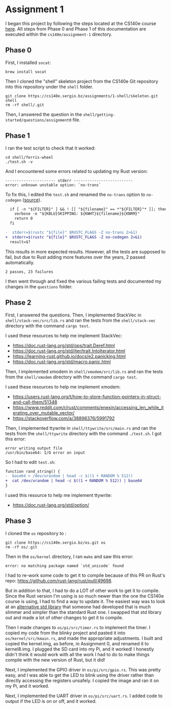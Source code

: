 # Assignment 1

I began this project by following the steps located at the CS140e course [here](https://cs140e.sergio.bz/assignments/1-shell/). All steps from Phase 0 and Phase 1 of this documentation are executed within the `cs140e/assignment-1` directory.

## Phase 0

First, I installed `socat`:

```
brew install socat
```

Then I cloned the "shell" skeleton project from the CS140e Git repository into this repository under the `shell` folder.

```
git clone https://cs140e.sergio.bz/assignments/1-shell/skeleton.git shell
rm -rf shell/.git
```

Then, I answered the question in the `shell/getting-started/questions/assignment0` file.

## Phase 1

I ran the test script to check that it worked:

```
cd shell/ferris-wheel
./test.sh -v
```

And I encountered some errors related to updating my Rust version:

```
---------------------- stderr --------------------------
error: unknown unstable option: `no-trans`
```

To fix this, I edited the `test.sh` and renamed the `no-trans` option to `no-codegen` ([source](https://github.com/flycheck/flycheck-rust/issues/66#issuecomment-419397291)).

```diff
  if [ -n "${FILTER}" ] && ! [[ "${filename}" == *"${FILTER}"* ]]; then
    verbose -e "${KBLU}SKIPPING: ${KWHT}${filename}${KNRM}"
    return 0
  fi

-  stderr=$(rustc "${file}" $RUSTC_FLAGS -Z no-trans 2>&1)
+  stderr=$(rustc "${file}" $RUSTC_FLAGS -Z no-codegen 2>&1)
  result=$?
```

This results in more expected results. However, all the tests are supposed to fail, but due to Rust adding more features over the years, 2 passed automatically.

```
2 passes, 23 failures
```

I then went through and fixed the various failing tests and documented my changes in the `questions` folder.

## Phase 2

First, I answered the questions.
Then, I implemented StackVec in `shell/stack-vec/src/lib.rs` and ran the tests from the `shell/stack-vec` directory with the command `cargo test`.

I used these resources to help me implement StackVec:
- https://doc.rust-lang.org/std/ops/trait.Deref.html
- https://doc.rust-lang.org/std/iter/trait.IntoIterator.html
- https://learning-rust.github.io/docs/e2.panicking.html
- https://doc.rust-lang.org/std/macro.panic.html

Then, I implemented xmodem in `shell/xmodem/src/lib.rs` and ran the tests from the `shell/xmodem` directory with the command `cargo test`.

I used these resources to help me implement xmodem:
- https://users.rust-lang.org/t/how-to-store-function-pointers-in-struct-and-call-them/51348
- https://www.reddit.com/r/rust/comments/enexin/accessing_len_while_iterating_over_mutable_vector/
- https://stackoverflow.com/a/38896376/5991792

Then, I implemented ttywrite in `shell/ttywrite/src/main.rs` and ran the tests from the `shell/ttywrite` directory with the command `./test.sh`. I got this error:

```
error writing output file
/usr/bin/base64: I/O error on input
```

So I had to edit `test.sh`:

```diff
function rand_string() {
-  base64 < /dev/urandom | head -c $((1 + RANDOM % 512))
+  cat /dev/urandom | head -c $((1 + RANDOM % 512)) | base64
}
```

I used this resource to help me implement ttywrite:
- https://doc.rust-lang.org/std/option/

## Phase 3

I cloned the `os` repository to :

```
git clone https://cs140e.sergio.bz/os.git os
rm -rf os/.git
```

Then in the `os/kernel` directory, I ran `make` and saw this error:

```
error: no matching package named `std_unicode` found
```

I had to re-work some code to get it to compile because of this PR on Rust's repo: https://github.com/rust-lang/rust/pull/49698.

But in addition to that, I had to do a LOT of other work to get it to compile.
Since the Rust version I'm using is so much newer than the one the CS140e course is using, I had to find a way to update it.
The easiest way was to look at an [alternative std library](https://github.com/technocreatives/core2) that someone had developed that is much slimmer and simpler than the standard Rust one.
I swapped that std library out and made a lot of other changes to get it to compile.

Then I made changes to `os/pi/src/timer.rs` to implement the timer.
I copied my code from the blinky project and pasted it into `os/kernel/src/kmain.rs`, and made the appropriate adjustments.
I built and copied the kernel.img, as before, in Assignment 0, and renamed it to kernel8.img.
I plugged the SD card into my Pi, and it worked!
I honestly didn't think it would work with all the work I had to do to make things compile with the new version of Rust, but it did!

Next, I implemented the GPIO driver in `os/pi/src/gpio.rs`.
This was pretty easy, and I was able to get the LED to blink using the driver rather than directly accessing the registers unsafely.
I copied the image and ran it on my Pi, and it worked.

Next, I implemented the UART driver in `os/pi/src/uart.rs`.
I added code to output if the LED is on or off, and it worked.